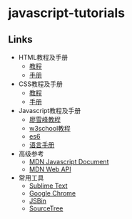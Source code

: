 # javascript-tutorials

## Links

* HTML教程及手册
  * [教程](http://www.w3school.com.cn/html/index.asp)
  * [手册](http://www.w3school.com.cn/tags/index.asp)
* CSS教程及手册
  * [教程](http://www.w3school.com.cn/css/index.asp)
  * [手册](http://www.w3school.com.cn/cssref/index.asp)
* Javascript教程及手册
  * [廖雪峰教程](http://www.liaoxuefeng.com/wiki/001434446689867b27157e896e74d51a89c25cc8b43bdb3000)
  * [w3school教程](http://www.w3school.com.cn/js/index.asp)
  * [es6](http://es6.ruanyifeng.com/#README)
  * [语言手册](http://www.w3school.com.cn/jsref/index.asp)
* 高级参考
  * [MDN Javascript Document](https://developer.mozilla.org/en-US/docs/Web/JavaScript/Reference)
  * [MDN Web API](https://developer.mozilla.org/en-US/docs/Web/API)
* 常用工具
  * [Sublime Text](https://www.sublimetext.com/)
  * [Google Chrome](https://www.google.com/chrome/browser/features.html?brand=CHBD&gclid=CjwKEAjwm7jKBRDE2_H_t8DVxzISJACwS9WbWXLWrc05xGZwJUBzGwYmDvJTBMFjqBX1x5LnyfPbwhoCaHfw_wcB&dclid=CJTEqqX71dQCFQg4lgodfOIF3Q)
  * [JSBin](http://jsbin.com/)
  * [SourceTree](https://www.sourcetreeapp.com/)

